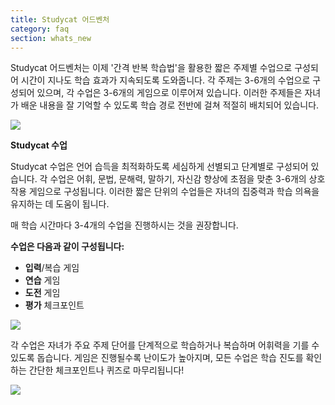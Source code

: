```yaml
---
title: Studycat 어드벤처
category: faq
section: whats_new
---
```

Studycat 어드벤처는 이제 '간격 반복 학습법'을 활용한 짧은 주제별 수업으로 구성되어 시간이 지나도 학습 효과가 지속되도록 도와줍니다. 각 주제는 3-6개의 수업으로 구성되어 있으며, 각 수업은 3-6개의 게임으로 이루어져 있습니다. 이러한 주제들은 자녀가 배운 내용을 잘 기억할 수 있도록 학습 경로 전반에 걸쳐 적절히 배치되어 있습니다.

![](https://help.studycat.com/hc/article_attachments/40395054421145)



**Studycat 수업**

Studycat 수업은 언어 습득을 최적화하도록 세심하게 선별되고 단계별로 구성되어 있습니다. 각 수업은 어휘, 문법, 문해력, 말하기, 자신감 향상에 초점을 맞춘 3-6개의 상호작용 게임으로 구성됩니다. 이러한 짧은 단위의 수업들은 자녀의 집중력과 학습 의욕을 유지하는 데 도움이 됩니다.

매 학습 시간마다 3-4개의 수업을 진행하시는 것을 권장합니다.

**수업은 다음과 같이 구성됩니다:**

* **입력**/복습 게임
* **연습** 게임
* **도전** 게임
* **평가** 체크포인트


![](https://help.studycat.com/hc/article_attachments/40396315316121)



각 수업은 자녀가 주요 주제 단어를 단계적으로 학습하거나 복습하며 어휘력을 기를 수 있도록 돕습니다. 게임은 진행될수록 난이도가 높아지며, 모든 수업은 학습 진도를 확인하는 간단한 체크포인트나 퀴즈로 마무리됩니다!


![](https://help.studycat.com/hc/article_attachments/40396294306841)